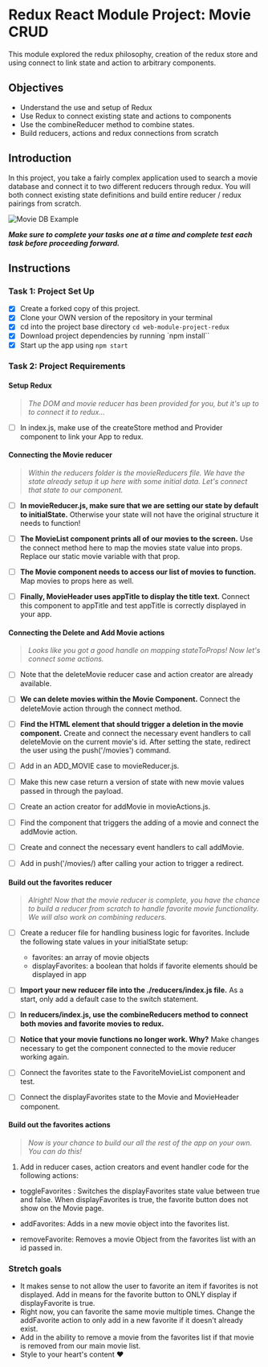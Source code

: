 # Redux React Module Project: Movie CRUD

This module explored the redux philosophy, creation of the redux store and using connect to link state and action to arbitrary components.

## Objectives

-   Understand the use and setup of Redux
-   Use Redux to connect existing state and actions to components
-   Use the combineReducer method to combine states.
-   Build reducers, actions and redux connections from scratch

## Introduction

In this project, you take a fairly complex application used to search a movie database and connect it to two different reducers through redux. You will both connect existing state definitions and build entire reducer / redux pairings from scratch.

![Movie DB Example](project-goals.gif)

**_Make sure to complete your tasks one at a time and complete test each task before proceeding forward._**

## Instructions

### Task 1: Project Set Up

-   [x] Create a forked copy of this project.
-   [x] Clone your OWN version of the repository in your terminal
-   [x] cd into the project base directory `cd web-module-project-redux`
-   [x] Download project dependencies by running `npm install``
-   [x] Start up the app using `npm start`

### Task 2: Project Requirements

#### Setup Redux

> _The DOM and movie reducer has been provided for you, but it's up to to connect it to redux..._

-   [ ] In index.js, make use of the createStore method and Provider component to link your App to redux.

#### Connecting the Movie reducer

> _Within the reducers folder is the movieReducers file. We have the state already setup it up here with some initial data. Let's connect that state to our component._

-   [ ] **In movieReducer.js, make sure that we are setting our state by default to initialState.** Otherwise your state will not have the original structure it needs to function!

-   [ ] **The MovieList component prints all of our movies to the screen.** Use the connect method here to map the movies state value into props. Replace our static movie variable with that prop.

-   [ ] **The Movie component needs to access our list of movies to function.** Map movies to props here as well.

-   [ ] **Finally, MovieHeader uses appTitle to display the title text.** Connect this component to appTitle and test appTitle is correctly displayed in your app.

#### Connecting the Delete and Add Movie actions

> _Looks like you got a good handle on mapping stateToProps! Now let's connect some actions._

-   [ ] Note that the deleteMovie reducer case and action creator are already available.

-   [ ] **We can delete movies within the Movie Component.** Connect the deleteMovie action through the connect method.

-   [ ] **Find the HTML element that should trigger a deletion in the movie component.** Create and connect the necessary event handlers to call deleteMovie on the current movie's id. After setting the state, redirect the user using the push('/movies') command.

-   [ ] Add in an ADD_MOVIE case to movieReducer.js.
-   [ ] Make this new case return a version of state with new movie values passed in through the payload.
-   [ ] Create an action creator for addMovie in movieActions.js.
-   [ ] Find the component that triggers the adding of a movie and connect the addMovie action.
-   [ ] Create and connect the necessary event handlers to call addMovie.
-   [ ] Add in push('/movies/) after calling your action to trigger a redirect.

#### Build out the favorites reducer

> _Alright! Now that the movie reducer is complete, you have the chance to build a reducer from scratch to handle favorite movie functionality. We will also work on combining reducers._

-   [ ] Create a reducer file for handling business logic for favorites. Include the following state values in your initialState setup:

    -   favorites: an array of movie objects
    -   displayFavorites: a boolean that holds if favorite elements should be displayed in app

-   [ ] **Import your new reducer file into the ./reducers/index.js file.** As a start, only add a default case to the switch statement.

-   [ ] **In reducers/index.js, use the combineReducers method to connect both movies and favorite movies to redux.**

-   [ ] **Notice that your movie functions no longer work. Why?** Make changes necessary to get the component connected to the movie reducer working again.

-   [ ] Connect the favorites state to the FavoriteMovieList component and test.

-   [ ] Connect the displayFavorites state to the Movie and MovieHeader component.

#### Build out the favorites actions

> _Now is your chance to build our all the rest of the app on your own. You can do this!_

1. Add in reducer cases, action creators and event handler code for the following actions:

-   toggleFavorites : Switches the displayFavorites state value between true and false. When displayFavorites is true, the favorite button does not show on the Movie page.

-   addFavorites: Adds in a new movie object into the favorites list.
-   removeFavorite: Removes a movie Object from the favorites list with an id passed in.

### Stretch goals

-   It makes sense to not allow the user to favorite an item if favorites is not displayed. Add in means for the favorite button to ONLY display if displayFavorite is true.
-   Right now, you can favorite the same movie multiple times. Change the addFavorite action to only add in a new favorite if it doesn't already exist.
-   Add in the ability to remove a movie from the favorites list if that movie is removed from our main movie list.
-   Style to your heart's content ❤️
